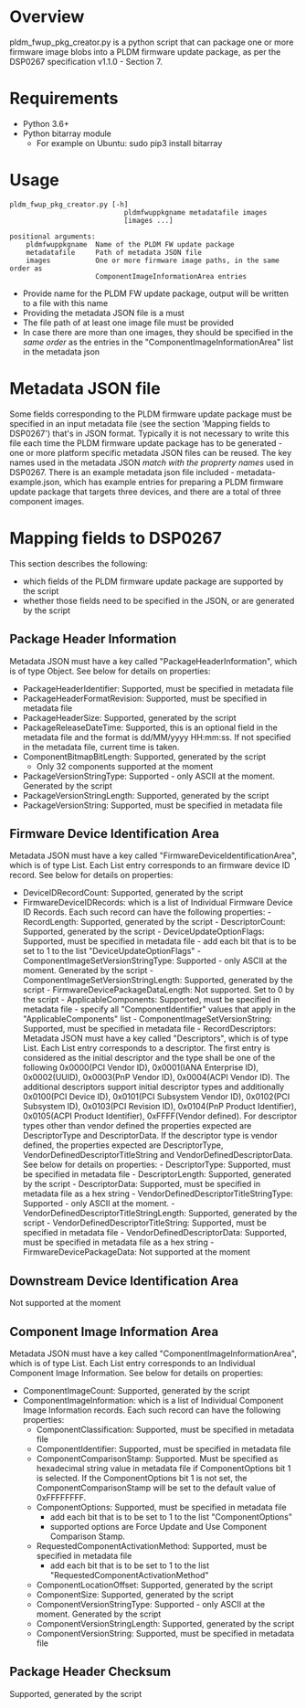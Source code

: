 # Overview

pldm_fwup_pkg_creator.py is a python script that can package one or more
firmware image blobs into a PLDM firmware update package, as per the DSP0267
specification v1.1.0 - Section 7.

# Requirements

- Python 3.6+
- Python bitarray module
  - For example on Ubuntu: sudo pip3 install bitarray

# Usage

    pldm_fwup_pkg_creator.py [-h]
                                pldmfwuppkgname metadatafile images
                                [images ...]

    positional arguments:
        pldmfwuppkgname  Name of the PLDM FW update package
        metadatafile     Path of metadata JSON file
        images           One or more firmware image paths, in the same order as
                         ComponentImageInformationArea entries

- Provide name for the PLDM FW update package, output will be written to a file
  with this name
- Providing the metadata JSON file is a must
- The file path of at least one image file must be provided
- In case there are more than one images, they should be specified in the _same
  order_ as the entries in the "ComponentImageInformationArea" list in the
  metadata json

# Metadata JSON file

Some fields corresponding to the PLDM firmware update package must be specified
in an input metadata file (see the section 'Mapping fields to DSP0267') that's
in JSON format. Typically it is not necessary to write this file each time the
PLDM firmware update package has to be generated - one or more platform specific
metadata JSON files can be reused. The key names used in the metadata JSON
_match with the proprerty names_ used in DSP0267. There is an example metadata
json file included - metadata-example.json, which has example entries for
preparing a PLDM firmware update package that targets three devices, and there
are a total of three component images.

# Mapping fields to DSP0267

This section describes the following:

- which fields of the PLDM firmware update package are supported by the script
- whether those fields need to be specified in the JSON, or are generated by the
  script

## Package Header Information

Metadata JSON must have a key called "PackageHeaderInformation", which is of
type Object. See below for details on properties:

- PackageHeaderIdentifier: Supported, must be specified in metadata file
- PackageHeaderFormatRevision: Supported, must be specified in metadata file
- PackageHeaderSize: Supported, generated by the script
- PackageReleaseDateTime: Supported, this is an optional field in the metadata
  file and the format is dd/MM/yyyy HH:mm:ss. If not specified in the metadata
  file, current time is taken.
- ComponentBitmapBitLength: Supported, generated by the script
  - Only 32 components supported at the moment
- PackageVersionStringType: Supported - only ASCII at the moment. Generated by
  the script
- PackageVersionStringLength: Supported, generated by the script
- PackageVersionString: Supported, must be specified in metadata file

## Firmware Device Identification Area

Metadata JSON must have a key called "FirmwareDeviceIdentificationArea", which
is of type List. Each List entry corresponds to an firmware device ID record.
See below for details on properties:

- DeviceIDRecordCount: Supported, generated by the script
- FirmwareDeviceIDRecords: which is a list of Individual Firmware Device ID
  Records. Each such record can have the following properties: - RecordLength:
  Supported, generated by the script - DescriptorCount: Supported, generated by
  the script - DeviceUpdateOptionFlags: Supported, must be specified in metadata
  file - add each bit that is to be set to 1 to the list
  "DeviceUpdateOptionFlags" - ComponentImageSetVersionStringType: Supported -
  only ASCII at the moment. Generated by the script -
  ComponentImageSetVersionStringLength: Supported, generated by the script -
  FirmwareDevicePackageDataLength: Not supported. Set to 0 by the script -
  ApplicableComponents: Supported, must be specified in metadata file - specify
  all "ComponentIdentifier" values that apply in the "ApplicableComponents"
  list - ComponentImageSetVersionString: Supported, must be specified in
  metadata file - RecordDescriptors: Metadata JSON must have a key called
  "Descriptors", which is of type List. Each List entry corresponds to a
  descriptor. The first entry is considered as the initial descriptor and the
  type shall be one of the following 0x0000(PCI Vendor ID), 0x0001(IANA
  Enterprise ID), 0x0002(UUID), 0x0003(PnP Vendor ID), 0x0004(ACPI Vendor ID).
  The additional descriptors support initial descriptor types and additionally
  0x0100(PCI Device ID), 0x0101(PCI Subsystem Vendor ID), 0x0102(PCI Subsystem
  ID), 0x0103(PCI Revision ID), 0x0104(PnP Product Identifier), 0x0105(ACPI
  Product Identifier), 0xFFFF(Vendor defined). For descriptor types other than
  vendor defined the properties expected are DescriptorType and DescriptorData.
  If the descriptor type is vendor defined, the properties expected are
  DescriptorType, VendorDefinedDescriptorTitleString and
  VendorDefinedDescriptorData. See below for details on properties: -
  DescriptorType: Supported, must be specified in metadata file -
  DescriptorLength: Supported, generated by the script - DescriptorData:
  Supported, must be specified in metadata file as a hex string -
  VendorDefinedDescriptorTitleStringType: Supported - only ASCII at the
  moment. - VendorDefinedDescriptorTitleStringLength: Supported, generated by
  the script - VendorDefinedDescriptorTitleString: Supported, must be specified
  in metadata file - VendorDefinedDescriptorData: Supported, must be specified
  in metadata file as a hex string - FirmwareDevicePackageData: Not supported at
  the moment

## Downstream Device Identification Area

Not supported at the moment

## Component Image Information Area

Metadata JSON must have a key called "ComponentImageInformationArea", which is
of type List. Each List entry corresponds to an Individual Component Image
Information. See below for details on properties:

- ComponentImageCount: Supported, generated by the script
- ComponentImageInformation: which is a list of Individual Component Image
  Information records. Each such record can have the following properties:
  - ComponentClassification: Supported, must be specified in metadata file
  - ComponentIdentifier: Supported, must be specified in metadata file
  - ComponentComparisonStamp: Supported. Must be specified as hexadecimal
    string value in metadata file if ComponentOptions bit 1 is selected. If the
    ComponentOptions bit 1 is not set, the ComponentComparisonStamp will be set
    to the default value of 0xFFFFFFFF.
  - ComponentOptions: Supported, must be specified in metadata file
    - add each bit that is to be set to 1 to the list "ComponentOptions"
    - supported options are Force Update and Use Component Comparison Stamp.
  - RequestedComponentActivationMethod: Supported, must be specified in
    metadata file
    - add each bit that is to be set to 1 to the list
      "RequestedComponentActivationMethod"
  - ComponentLocationOffset: Supported, generated by the script
  - ComponentSize: Supported, generated by the script
  - ComponentVersionStringType: Supported - only ASCII at the moment. Generated
    by the script
  - ComponentVersionStringLength: Supported, generated by the script
  - ComponentVersionString: Supported, must be specified in metadata file

## Package Header Checksum

Supported, generated by the script
